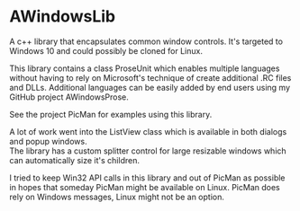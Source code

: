# AWindowsLib
A c++ library that encapsulates common window controls.  It's targeted to Windows 10 and could possibly be cloned for Linux.

This library contains a class ProseUnit which enables multiple languages without having to rely on Microsoft's technique of create additional .RC files and DLLs.  Additional languages can be easily added by end users using my GitHub project AWindowsProse.

See the project PicMan for examples using this library.

A lot of work went into the ListView class which is available in both dialogs and popup windows.  
The library has a custom splitter control for large resizable windows which can automatically size it's children.

I tried to keep Win32 API calls in this library and out of PicMan as possible in hopes that someday PicMan might be available on Linux.  PicMan does rely on Windows messages, Linux might not be an option.

